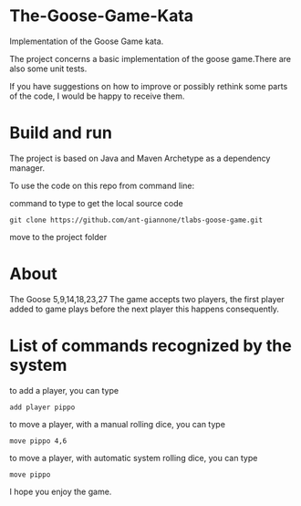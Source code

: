 # The-Goose-Game-Kata
 Implementation of the Goose Game kata.

The project concerns a basic implementation of the goose game.There are also some unit tests.

If you have suggestions on how to improve or possibly rethink some parts of the code,
I would be happy to receive them.

# Build and run
The project is based on Java and Maven Archetype as a dependency manager.

To use the code on this repo from command line:

command to type to get the local source code
```cucumber
git clone https://github.com/ant-giannone/tlabs-goose-game.git
```
move to the project folder
# About
The Goose 5,9,14,18,23,27
The game accepts two players, the first player added to game plays before the next player this happens consequently.


# List of commands recognized by the system

to add a player, you can type
```cucumber
add player pippo
```
to move a player, with a manual rolling dice, you can type
```cucumber
move pippo 4,6
```
to move a player, with automatic system rolling dice, you can type
```cucumber
move pippo
```
I hope you enjoy the game.
